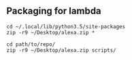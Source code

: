 ## Packaging for lambda

```
cd ~/.local/lib/python3.5/site-packages
zip -r9 ~/Desktop/alexa.zip *

cd path/to/repo/
zip -r9 ~/Desktop/alexa.zip scripts/
```
